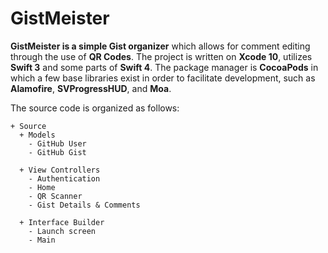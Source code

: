 # GistMeister

**GistMeister is a simple Gist organizer** which allows for comment editing through the use of **QR Codes**. The project is written on **Xcode 10**, utilizes **Swift 3** and some parts of **Swift 4**. The package manager is **CocoaPods** in which a few base libraries exist in order to facilitate development, such as **Alamofire**, **SVProgressHUD**, and **Moa**.

The source code is organized as follows:
```
+ Source
  + Models
    - GitHub User
    - GitHub Gist

  + View Controllers
    - Authentication
    - Home
    - QR Scanner
    - Gist Details & Comments

  + Interface Builder
    - Launch screen
    - Main
```
